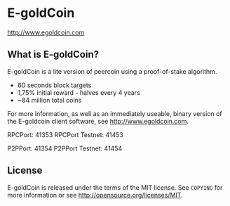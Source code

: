 E-goldCoin
================================
http://www.egoldcoin.com

What is E-goldCoin?
----------------
E-goldCoin is a lite version of peercoin using a proof-of-stake algorithm.
 - 60 seconds block targets
 - 1,75% initial reward - halves every 4 years
 - ~84 million total coins

For more information, as well as an immediately useable, binary version of
the E-goldcoin client software, see http://www.egoldcoin.com.

RPCPort: 41353
RPCPort Testnet: 41453

P2PPort:  41354
P2PPort Testnet: 41454


License
-------
E-goldCoin is released under the terms of the MIT license. See `COPYING` for more
information or see http://opensource.org/licenses/MIT.

